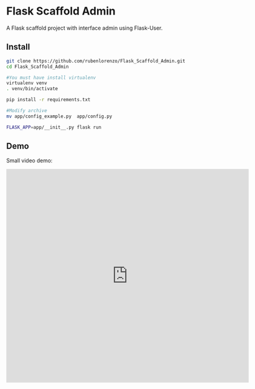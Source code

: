 # Flask Scaffold Admin
A Flask scaffold project with interface admin using Flask-User.

## Install

```bash
git clone https://github.com/rubenlorenzo/Flask_Scaffold_Admin.git
cd Flask_Scaffold_Admin

#You must have install virtualenv
virtualenv venv
. venv/bin/activate

pip install -r requirements.txt

#Modify archive
mv app/config_example.py  app/config.py 

FLASK_APP=app/__init__.py flask run
```

## Demo
Small video demo:
<iframe width="640" height="564" src="https://player.vimeo.com/video/318413412" frameborder="0" allowFullScreen mozallowfullscreen webkitAllowFullScreen></iframe>
